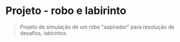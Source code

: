# Projeto - robo e labirinto

> Projeto de simulação de um robo "aspirador" para resolução de desafios, labirintos.
